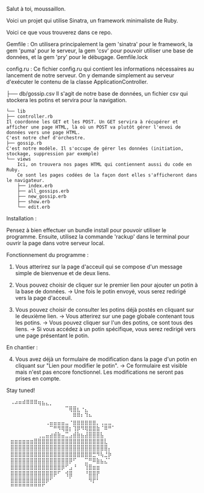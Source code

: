 Salut à toi, moussaillon.

Voici un projet qui utilise Sinatra, un framework minimaliste de Ruby.

Voici ce que vous trouverez dans ce repo.

Gemfile :
    On utilisera principalement la gem 'sinatra' pour le framework, la gem 'puma' pour le serveur, la gem 'csv' pour pouvoir utiliser une base de données, et la gem 'pry' pour le débugage.
Gemfile.lock

config.ru :
    Ce fichier config.ru qui contient les informations nécessaires au lancement de notre serveur.
    On y demande simplement au serveur d'exécuter le contenu de la classe ApplicationController.

├── db/gossip.csv
    Il s'agit de notre base de données, un fichier csv qui stockera les potins et servira pour la navigation.

    └── lib
    ├── controller.rb
    Il coordonne les GET et les POST. Un GET servira à récupérer et afficher une page HTML, là où un POST va plutôt gérer l'envoi de données vers une page HTML.
    C'est notre chef d'orchestre.
    ├── gossip.rb
    C'est notre modèle. Il s'occupe de gérer les données (initiation, stockage, suppression par exemple)
    └── views
        Ici, on trouvera nos pages HTML qui contiennent aussi du code en Ruby.
        Ce sont les pages codées de la façon dont elles s'afficheront dans le navigateur.
        ├── index.erb
        ├── all_gossips.erb
        ├── new_gossip.erb
        ├── show.erb
        └── edit.erb

Installation :

Pensez à bien effectuer un bundle install pour pouvoir utiliser le programme.
Ensuite, utilisez la commande 'rackup' dans le terminal pour ouvrir la page dans votre serveur local.

Fonctionnement du programme :

1. Vous atterirez sur la page d'acceuil qui se compose d'un message simple de bienvenue et de deux liens.

2. Vous pouvez choisir de cliquer sur le premier lien pour ajouter un potin à la base de données.
    -> Une fois le potin envoyé, vous serez redirigé vers la page d'acceuil.

3. Vous pouvez choisir de consulter les potins déjà postés en cliquant sur le deuxième lien.
    -> Vous atterirez sur une page globale contenant tous les potins.
    -> Vous pouvez cliquer sur l'un des potins, ce sont tous des liens.
    -> Si vous accédez à un potin spécifique, vous serez redirigé vers une page présentant le potin.

En chantier :

4. Vous avez déjà un formulaire de modification dans la page d'un potin en cliquant sur "Lien pour modifier le potin".
    -> Ce formulaire est visible mais n'est pas encore fonctionnel. Les modifications ne seront pas prises en compte.

Stay tuned! 

⠀⠠⠴⠶⠾⠿⠿⠿⢶⣦⣄⡀⠀⠀⠀⠀⠀⠀⠀⠀⠀⠀⠀⠀
⠀⠀⠀⠀⠀⠀⠀⠀⠀⠀⠀⠀⠀⠀⠀⠉⢿⣿⣆⠐⣄⠀⠀⠀⠀⠀⠀⠀⠀⠀
⠀⠀⠀⠀⠀⠀⠀⠀⠀⠀⠀⠀⠀⠀⠀⠀⠀⠿⠿⠆⠹⠦⠀⠀⠀⠀⠀⠀⠀⠀
⠀⠀⠀⠀⠀⠀⠀⠀⠀⠀⢀⣤⣤⣤⣤⣀⠐⣶⣶⣶⣶⣶⣶⡀⢀⣀⣀⠀⠀⠀
⠀⠀⠀⠀⠀⠀⠀⠀⠀⠀⠀⠉⠛⠻⢿⣿⡆⢹⡿⠻⢿⣿⣿⣷⠈⠿⠛⠁⠀⠀
⠀⠀⠀⠀⠀⠀⠀⠀⢀⣀⣤⣴⣾⣷⣤⣉⣠⣾⣷⣦⣼⣿⣿⣿⣧⠀⠀⠀⠀⠀
⠀⣶⣶⣶⣶⣶⣶⣿⣿⣿⣿⣿⣿⣿⣿⣿⣿⣿⣿⣿⣿⣿⣿⣿⣿⣇⠀⠀⠀⠀
⠀⣿⣿⣿⣿⣿⣿⣿⣿⣿⣿⣿⣿⣿⣿⣿⣿⣿⣿⣿⣿⣿⣿⣿⣿⣿⡄⠀⠀⠀
⠀⣿⣿⣿⣿⣿⣿⣿⣿⣿⣿⣿⣿⣿⣿⣿⣿⣿⣿⣿⣿⣿⣛⠻⢧⣘⡷⠀⠀⠀
⠀⣿⣿⣿⣿⣿⣿⣿⣿⣿⣿⣿⣿⣿⣿⣿⡿⠋⠀⠀⣉⠛⠿⣷⣦⣌⠁⠀⠀⠀
⠀⣿⣿⣿⣿⣿⣿⣿⣿⣿⣿⣿⣿⣿⡿⠋⣠⠘⠀⠀⢹⣿⣶⣶⠀⠀⠀⠀⠀⠀
⠀⣿⣿⣿⣿⣿⣿⣿⣿⣿⣿⣿⡿⠋⠀⢺⣿⠀⠀⠀⠘⣿⣿⡟⠀⠀⠀⠀⠀⠀
⠀⣿⣿⣿⣿⣿⣿⣿⣿⣿⡿⠋⠀⠀⠀⠀⠁⠀⠀⠀⠀⠻⡟⠃⠀⠀⠀⠀⠀⠀
⠀⠛⠛⠛⠛⠛⠛⠛⠛⠋⠀⠀⠀⠀⠀⠀⠀⠀⠀⠀⠀⠀⠀⠀